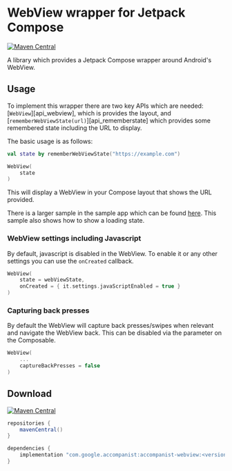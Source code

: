 # WebView wrapper for Jetpack Compose

[![Maven Central](https://img.shields.io/maven-central/v/com.google.accompanist/accompanist-webview)](https://search.maven.org/search?q=g:com.google.accompanist)

A library which provides a Jetpack Compose wrapper around Android's WebView.

## Usage

To implement this wrapper there are two key APIs which are needed: [`WebView`][api_webview], which is provides the layout, and [`rememberWebViewState(url)`][api_rememberstate] which provides some remembered state including the URL to display.

The basic usage is as follows:

```kotlin
val state by rememberWebViewState("https://example.com")

WebView(
    state
)
```

This will display a WebView in your Compose layout that shows the URL provided.

There is a larger sample in the sample app which can be found [here](https://github.com/google/accompanist/blob/main/sample/src/main/java/com/google/accompanist/sample/webview/BasicWebViewSample.kt). This sample also shows how to show a loading state.

### WebView settings including Javascript

By default, javascript is disabled in the WebView. To enable it or any other settings you can use the `onCreated` callback.

```kotlin
WebView(
    state = webViewState,
    onCreated = { it.settings.javaScriptEnabled = true }
)
```

### Capturing back presses

By default the WebView will capture back presses/swipes when relevant and navigate the WebView back. This can be disabled via the parameter on 
the Composable.

```kotlin
WebView(
    ...
    captureBackPresses = false
)
```

## Download

[![Maven Central](https://img.shields.io/maven-central/v/com.google.accompanist/accompanist-webview)](https://search.maven.org/search?q=g:com.google.accompanist)

```groovy
repositories {
    mavenCentral()
}

dependencies {
    implementation "com.google.accompanist:accompanist-webview:<version>"
}
```